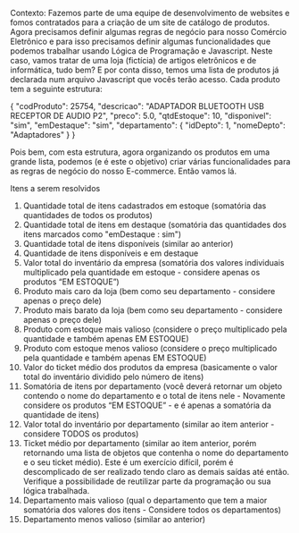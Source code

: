 Contexto: Fazemos parte de uma equipe de desenvolvimento de websites e fomos
contratados para a criação de um site de catálogo de produtos. Agora precisamos
definir algumas regras de negócio para nosso Comércio Eletrônico e para isso
precisamos definir algumas funcionalidades que podemos trabalhar usando Lógica
de Programação e Javascript.
Neste caso, vamos tratar de uma loja (fictícia) de artigos eletrônicos e de informática,
tudo bem?
E por conta disso, temos uma lista de produtos já declarada num arquivo Javascript
que vocês terão acesso. Cada produto tem a seguinte estrutura:

{
"codProduto": 25754,
"descricao": "ADAPTADOR BLUETOOTH USB RECEPTOR DE AUDIO P2",
"preco": 5.0,
"qtdEstoque": 10,
"disponivel": "sim",
"emDestaque": "sim",
"departamento": {
    "idDepto": 1,
    "nomeDepto": "Adaptadores"
    }
}

Pois bem, com esta estrutura, agora organizando os produtos em uma grande lista,
podemos (e é este o objetivo) criar várias funcionalidades para as regras de negócio
do nosso E-commerce. Então vamos lá.

Itens a serem resolvidos
1. Quantidade total de itens cadastrados em estoque (somatória das
quantidades de todos os produtos)
2. Quantidade total de itens em destaque (somatória das quantidades dos itens
marcados como "emDestaque : sim")
3. Quantidade total de itens disponíveis (similar ao anterior)
4. Quantidade de itens disponíveis e em destaque
5. Valor total do inventário da empresa (somatória dos valores individuais
multiplicado pela quantidade em estoque - considere apenas os produtos “EM
ESTOQUE”)
6. Produto mais caro da loja (bem como seu departamento - considere apenas o
preço dele)
7. Produto mais barato da loja (bem como seu departamento - considere apenas
o preço dele)
8. Produto com estoque mais valioso (considere o preço multiplicado pela
quantidade e também apenas EM ESTOQUE)
9. Produto com estoque menos valioso (considere o preço multiplicado pela
quantidade e também apenas EM ESTOQUE)
10. Valor do ticket médio dos produtos da empresa (basicamente o valor total do
inventário dividido pelo número de itens)
11. Somatória de itens por departamento (você deverá retornar um objeto
contendo o nome do departamento e o total de itens nele - Novamente
considere os produtos “EM ESTOQUE” - e é apenas a somatória da quantidade
de itens)
12. Valor total do inventário por departamento (similar ao item anterior -
considere TODOS os produtos)
13. Ticket médio por departamento (similar ao item anterior, porém retornando
uma lista de objetos que contenha o nome do departamento e o seu ticket
médio). Este é um exercício difícil, porém é descomplicado de ser realizado
tendo claro as demais saídas até então. Verifique a possibilidade de reutilizar
parte da programação ou sua lógica trabalhada.
14. Departamento mais valioso (qual o departamento que tem a maior somatória
dos valores dos itens - Considere todos os departamentos)
15. Departamento menos valioso (similar ao anterior)
